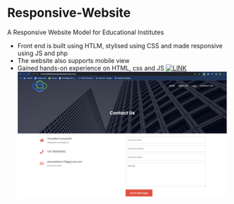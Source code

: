 # Responsive-Website
A Responsive Website Model for Educational Institutes
- Front end is built using HTLM, stylised using CSS and made responsive using JS and php
- The website also supports mobile view
- Gained hands-on experience on HTML, css and JS
<a href="https://github.com/IshanDwivedi75/Responsive-Website"><img src="page1.png" alt="LINK"/></a>
<a href="https://github.com/IshanDwivedi75/Responsive-Website"><img src="page2.png" alt="LINK"/></a>
